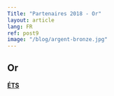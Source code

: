 ```yaml
---
Title: "Partenaires 2018 - Or"
layout: article
lang: FR
ref: post9
image: "/blog/argent-bronze.jpg"
---
```


## Or

#### **[ÉTS](https://www.etsmtl.ca)**
